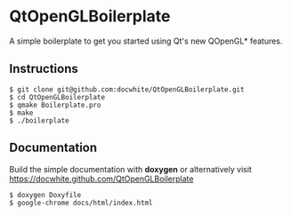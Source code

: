 # QtOpenGLBoilerplate
A simple boilerplate to get you started using Qt's new QOpenGL* features.



## Instructions
```
$ git clone git@github.com:docwhite/QtOpenGLBoilerplate.git
$ cd QtOpenGLBoilerplate
$ qmake Boilerplate.pro
$ make
$ ./boilerplate
```

## Documentation
Build the simple documentation with **doxygen** or alternatively visit https://docwhite.github.com/QtOpenGLBoilerplate
```
$ doxygen Doxyfile
$ google-chrome docs/html/index.html
```


